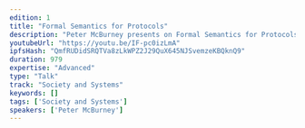 ```yaml
---
edition: 1
title: "Formal Semantics for Protocols"
description: "Peter McBurney presents on Formal Semantics for Protocols at Ethereum's DEVCON1."
youtubeUrl: "https://youtu.be/IF-pc0izLmA"
ipfsHash: "QmfRUDidSRQTVa8zLkWPZ2J29QuX645NJSvemzeKBQknQ9"
duration: 979
expertise: "Advanced"
type: "Talk"
track: "Society and Systems"
keywords: []
tags: ['Society and Systems']
speakers: ['Peter McBurney']
---
```


